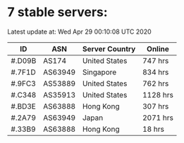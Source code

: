 # 7 stable servers:

Latest update at: Wed Apr 29 00:10:08 UTC 2020

| ID | ASN | Server Country | Online |
| -- | --- | -------------- | ------ |
| #.D09B | AS174 | United States | 747 hrs |
| #.7F1D | AS63949 | Singapore | 834 hrs |
| #.9FC3 | AS53889 | United States | 762 hrs |
| #.C348 | AS35913 | United States | 1128 hrs |
| #.BD3E | AS63888 | Hong Kong | 307 hrs |
| #.2A79 | AS63949 | Japan | 2071 hrs |
| #.33B9 | AS63888 | Hong Kong | 18 hrs |

